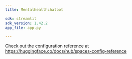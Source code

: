 ```yaml
---
title: Mentalhealthchatbot

sdk: streamlit
sdk_version: 1.42.2
app_file: app.py

---
```


Check out the configuration reference at https://huggingface.co/docs/hub/spaces-config-reference
